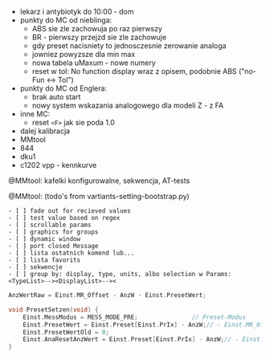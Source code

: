 - lekarz i antybiotyk do 10:00 - dom
- punkty do MC od nieblinga:
	- ABS sie zle zachowuja po raz pierwszy
	- BR - pierwszy przejzd sie zle zachowuje
	- gdy preset nacisniety to jednosczesnie zerowanie analoga
	- jowniez powyzsze dla min max
	- nowa tabela uMaxum - nowe numery
	- reset w tol: No function display wraz z opisem, podobnie ABS ("no-Fun <-> Tol")
- punkty do MC od Englera:
	- brak auto start
	- nowy system wskazania analogowego dla modeli Z - z FA
- inne MC:
	-  reset `<F>` jak sie poda 1.0
- dalej kalibracja
- MMtool
- 844
- dku1
- c1202 vpp - kennkurve

@MMtool: kafelki konfigurowalne, sekwencja, AT-tests

@MMtool: (todo's from vartiants-setting-bootstrap.py)
```
- [ ] fade out for recieved values
- [ ] test value based on regex
- [ ] scrollable params
- [ ] graphics for groups
- [ ] dynamic window
- [ ] port closed Message
- [ ] lista ostatnich komend lub...
- [ ] lista favorits
- [ ] sekwencje
- [ ] group by: display, type, units, albo selection w Params: <TypeList>--><DisplayList>--><
```


```c
AnzWertRaw = Einst.MR_Offset - AnzW - Einst.PresetWert;
```

```c
void PresetSetzen(void) {
    Einst.MessModus = MESS_MODE_PRE;               // Preset-Modus
    Einst.PresetWert = Einst.Preset[Einst.PrIx] - AnzW;// - Einst.MR_Offset;
    Einst.PresetWertOld = 0;
    Einst.AnaResetAnzWert = Einst.Preset[Einst.PrIx] - AnzW;// - Einst.MR_Offset;
}
```